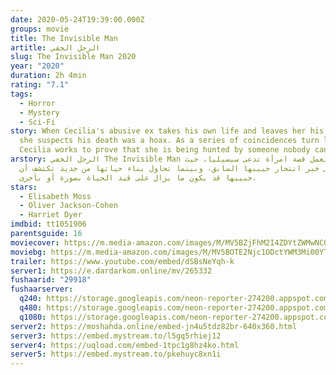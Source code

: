 ```yaml
---
date: 2020-05-24T19:39:00.000Z
groups: movie
title: The Invisible Man
artitle: الرجل الخفي
slug: The Invisible Man 2020
year: "2020"
duration: 2h 4min
rating: "7.1"
tags:
  - Horror
  - Mystery
  - Sci-Fi
story: When Cecilia's abusive ex takes his own life and leaves her his fortune,
  she suspects his death was a hoax. As a series of coincidences turn lethal,
  Cecilia works to prove that she is being hunted by someone nobody can see.
arstory: الرجل الخفي The Invisible Man تتناول العمل قصة امرأة تدعى سيسيليا، حيث
  تتلقى خبر انتحار حبيبها السابق، وبينما تحاول بناء حياتها من جديد تكتشف أن
  حبيبها قد يكون ما يزال على قيد الحياة بصورة أو بأخرى.
stars:
  - Elisabeth Moss
  - Oliver Jackson-Cohen
  - Harriet Dyer
imdbid: tt1051906
parentsguide: 16
moviecover: https://m.media-amazon.com/images/M/MV5BZjFhM2I4ZDYtZWMwNC00NTYzLWE3MDgtNjgxYmM3ZWMxYmVmXkEyXkFqcGdeQXVyMTkxNjUyNQ@@._V1_UX182_CR0,0,182,268_AL_.jpg
moviebg: https://m.media-amazon.com/images/M/MV5BOTE2Njc1ODctYWM3Mi00YTFiLTkyNzMtNWRhZjFiNTZlZTk1XkEyXkFqcGdeQXVyNzI1NzMxNzM@._V1_SY1000_CR0,0,1436,1000_AL_.jpg
trailer: https://www.youtube.com/embed/dSBsNeYqh-k
server1: https://e.dardarkom.online/mv/265332
fushaarid: "29918"
fushaarserver:
  q240: https://storage.googleapis.com/neon-reporter-274200.appspot.com/fushaar/media/29918/29918-240p.mp4
  q480: https://storage.googleapis.com/neon-reporter-274200.appspot.com/fushaar/media/29918/29918-480p.mp4
  q1080: https://storage.googleapis.com/neon-reporter-274200.appspot.com/fushaar/media/29918/29918.mp4
server2: https://moshahda.online/embed-jn4u5tdz82br-640x360.html
server3: https://embed.mystream.to/l5gq5rhiej12
server4: https://uqload.com/embed-1tpc1g8hz4ko.html
server5: https://embed.mystream.to/pkehuyc8xn1i
---
```

